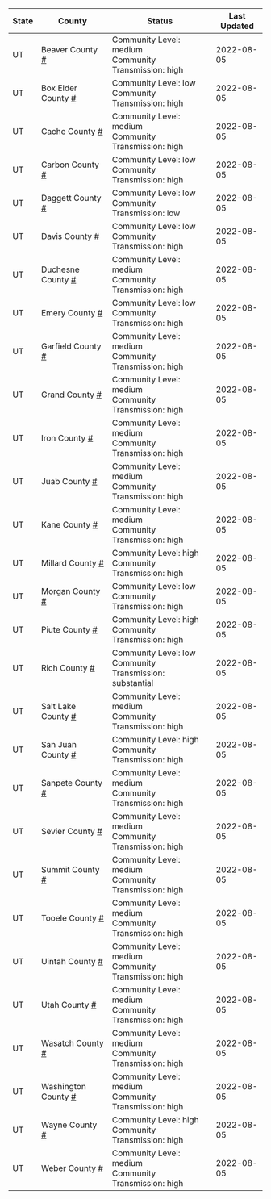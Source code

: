 State | County | Status | Last Updated
--- | --- | --- | --- 
UT | Beaver County <a href="#beaver_county">#</a> | <a name="beaver_county"></a>Community Level: medium<br/>Community Transmission: high | 2022-08-05
UT | Box Elder County <a href="#box_elder_county">#</a> | <a name="box_elder_county"></a>Community Level: low<br/>Community Transmission: high | 2022-08-05
UT | Cache County <a href="#cache_county">#</a> | <a name="cache_county"></a>Community Level: medium<br/>Community Transmission: high | 2022-08-05
UT | Carbon County <a href="#carbon_county">#</a> | <a name="carbon_county"></a>Community Level: low<br/>Community Transmission: high | 2022-08-05
UT | Daggett County <a href="#daggett_county">#</a> | <a name="daggett_county"></a>Community Level: low<br/>Community Transmission: low | 2022-08-05
UT | Davis County <a href="#davis_county">#</a> | <a name="davis_county"></a>Community Level: low<br/>Community Transmission: high | 2022-08-05
UT | Duchesne County <a href="#duchesne_county">#</a> | <a name="duchesne_county"></a>Community Level: medium<br/>Community Transmission: high | 2022-08-05
UT | Emery County <a href="#emery_county">#</a> | <a name="emery_county"></a>Community Level: low<br/>Community Transmission: high | 2022-08-05
UT | Garfield County <a href="#garfield_county">#</a> | <a name="garfield_county"></a>Community Level: medium<br/>Community Transmission: high | 2022-08-05
UT | Grand County <a href="#grand_county">#</a> | <a name="grand_county"></a>Community Level: medium<br/>Community Transmission: high | 2022-08-05
UT | Iron County <a href="#iron_county">#</a> | <a name="iron_county"></a>Community Level: medium<br/>Community Transmission: high | 2022-08-05
UT | Juab County <a href="#juab_county">#</a> | <a name="juab_county"></a>Community Level: medium<br/>Community Transmission: high | 2022-08-05
UT | Kane County <a href="#kane_county">#</a> | <a name="kane_county"></a>Community Level: medium<br/>Community Transmission: high | 2022-08-05
UT | Millard County <a href="#millard_county">#</a> | <a name="millard_county"></a>Community Level: high<br/>Community Transmission: high | 2022-08-05
UT | Morgan County <a href="#morgan_county">#</a> | <a name="morgan_county"></a>Community Level: low<br/>Community Transmission: high | 2022-08-05
UT | Piute County <a href="#piute_county">#</a> | <a name="piute_county"></a>Community Level: high<br/>Community Transmission: high | 2022-08-05
UT | Rich County <a href="#rich_county">#</a> | <a name="rich_county"></a>Community Level: low<br/>Community Transmission: substantial | 2022-08-05
UT | Salt Lake County <a href="#salt_lake_county">#</a> | <a name="salt_lake_county"></a>Community Level: medium<br/>Community Transmission: high | 2022-08-05
UT | San Juan County <a href="#san_juan_county">#</a> | <a name="san_juan_county"></a>Community Level: high<br/>Community Transmission: high | 2022-08-05
UT | Sanpete County <a href="#sanpete_county">#</a> | <a name="sanpete_county"></a>Community Level: medium<br/>Community Transmission: high | 2022-08-05
UT | Sevier County <a href="#sevier_county">#</a> | <a name="sevier_county"></a>Community Level: medium<br/>Community Transmission: high | 2022-08-05
UT | Summit County <a href="#summit_county">#</a> | <a name="summit_county"></a>Community Level: medium<br/>Community Transmission: high | 2022-08-05
UT | Tooele County <a href="#tooele_county">#</a> | <a name="tooele_county"></a>Community Level: medium<br/>Community Transmission: high | 2022-08-05
UT | Uintah County <a href="#uintah_county">#</a> | <a name="uintah_county"></a>Community Level: medium<br/>Community Transmission: high | 2022-08-05
UT | Utah County <a href="#utah_county">#</a> | <a name="utah_county"></a>Community Level: medium<br/>Community Transmission: high | 2022-08-05
UT | Wasatch County <a href="#wasatch_county">#</a> | <a name="wasatch_county"></a>Community Level: medium<br/>Community Transmission: high | 2022-08-05
UT | Washington County <a href="#washington_county">#</a> | <a name="washington_county"></a>Community Level: medium<br/>Community Transmission: high | 2022-08-05
UT | Wayne County <a href="#wayne_county">#</a> | <a name="wayne_county"></a>Community Level: high<br/>Community Transmission: high | 2022-08-05
UT | Weber County <a href="#weber_county">#</a> | <a name="weber_county"></a>Community Level: medium<br/>Community Transmission: high | 2022-08-05
